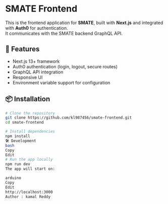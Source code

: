 # SMATE Frontend

This is the frontend application for **SMATE**, built with **Next.js** and integrated with **Auth0** for authentication.  
It communicates with the SMATE backend GraphQL API.

## 🚀 Features
- Next.js 13+ framework
- Auth0 authentication (login, logout, secure routes)
- GraphQL API integration
- Responsive UI
- Environment variable support for configuration

## 📦 Installation

```bash
# Clone the repository
git clone https://github.com/kl987456/smate-frontend.git
cd smate-frontend

# Install dependencies
npm install
🛠️ Development
bash
Copy
Edit
# Run the app locally
npm run dev
The app will start on:

arduino
Copy
Edit
http://localhost:3000
Author : kamal Reddy
